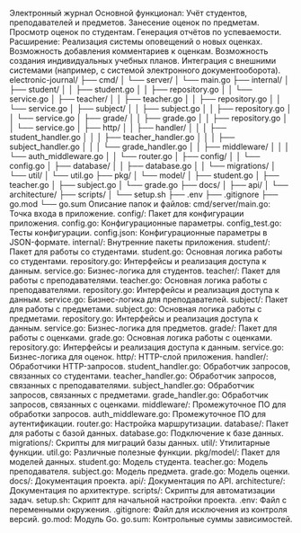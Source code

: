 Электронный журнал
Основной функционал:
Учёт студентов, преподавателей и предметов.
Занесение оценок по предметам.
Просмотр оценок по студентам.
Генерация отчётов по успеваемости.
Расширение:
Реализация системы оповещений о новых оценках.
Возможность добавления комментариев к оценкам.
Возможность создания индивидуальных учебных планов.
Интеграция с внешними системами (например, с системой электронного документооборота).
electronic-journal/
├── cmd/
│   └── server/
│       └── main.go
├── internal/
│   ├── student/
│   │   ├── student.go
│   │   ├── repository.go
│   │   └── service.go
│   ├── teacher/
│   │   ├── teacher.go
│   │   ├── repository.go
│   │   └── service.go
│   ├── subject/
│   │   ├── subject.go
│   │   ├── repository.go
│   │   └── service.go
│   ├── grade/
│   │   ├── grade.go
│   │   ├── repository.go
│   │   └── service.go
│   ├── http/
│   │   ├── handler/
│   │   │   ├── student_handler.go
│   │   │   ├── teacher_handler.go
│   │   │   ├── subject_handler.go
│   │   │   └── grade_handler.go
│   │   ├── middleware/
│   │   │   └── auth_middleware.go
│   │   └── router.go
│   ├── config/
│   │   └── config.go
│   ├── database/
│   │   ├── database.go
│   │   └── migrations/
│   └── util/
│       └── util.go
├── pkg/
│   └── model/
│       ├── student.go
│       ├── teacher.go
│       ├── subject.go
│       └── grade.go
├── docs/
│   ├── api/
│   └── architecture/
├── scripts/
│   └── setup.sh
├── .env
├── .gitignore
├── go.mod
└── go.sum
Описание папок и файлов:
cmd/server/main.go: Точка входа в приложение.
config/: Пакет для конфигурации приложения.
config.go: Конфигурационные параметры.
config_test.go: Тесты конфигурации.
config.json: Конфигурационные параметры в JSON-формате.
internal/: Внутренние пакеты приложения.
student/: Пакет для работы со студентами.
student.go: Основная логика работы со студентами.
repository.go: Интерфейсы и реализация доступа к данным.
service.go: Бизнес-логика для студентов.
teacher/: Пакет для работы с преподавателями.
teacher.go: Основная логика работы с преподавателями.
repository.go: Интерфейсы и реализация доступа к данным.
service.go: Бизнес-логика для преподавателей.
subject/: Пакет для работы с предметами.
subject.go: Основная логика работы с предметами.
repository.go: Интерфейсы и реализация доступа к данным.
service.go: Бизнес-логика для предметов.
grade/: Пакет для работы с оценками.
grade.go: Основная логика работы с оценками.
repository.go: Интерфейсы и реализация доступа к данным.
service.go: Бизнес-логика для оценок.
http/: HTTP-слой приложения.
handler/: Обработчики HTTP-запросов.
student_handler.go: Обработчик запросов, связанных со студентами.
teacher_handler.go: Обработчик запросов, связанных с преподавателями.
subject_handler.go: Обработчик запросов, связанных с предметами.
grade_handler.go: Обработчик запросов, связанных с оценками.
middleware/: Промежуточное ПО для обработки запросов.
auth_middleware.go: Промежуточное ПО для аутентификации.
router.go: Настройка маршрутизации.
database/: Пакет для работы с базой данных.
database.go: Подключение к базе данных.
migrations/: Скрипты для миграций базы данных.
util/: Утилитарные функции.
util.go: Различные полезные функции.
pkg/model/: Пакет для моделей данных.
student.go: Модель студента.
teacher.go: Модель преподавателя.
subject.go: Модель предмета.
grade.go: Модель оценки.
docs/: Документация проекта.
api/: Документация по API.
architecture/: Документация по архитектуре.
scripts/: Скрипты для автоматизации задач.
setup.sh: Скрипт для начальной настройки проекта.
.env: Файл с переменными окружения.
.gitignore: Файл для исключения из контроля версий.
go.mod: Модуль Go.
go.sum: Контрольные суммы зависимостей.